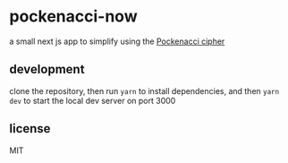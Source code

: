 # pockenacci-now

a small next js app to simplify using the [Pockenacci cipher](https://github.com/justintroutman/pocketblock/blob/master/pockenacci.md)

## development
clone the repository, then run `yarn` to install dependencies, and then `yarn dev` to start the local dev server on port 3000

## license
MIT
